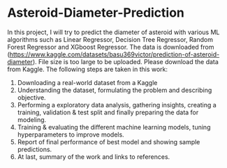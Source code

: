 # Asteroid-Diameter-Prediction
In this project, I will try to predict the diameter of asteroid with various ML algorithms such as Linear Regressor, Decision Tree Regressor, Random Forest Regressor and XGboost Regressor. The data is downloaded from (https://www.kaggle.com/datasets/basu369victor/prediction-of-asteroid-diameter).
File size is too large to be uploaded. Please download the data from Kaggle.
The following steps are taken in this work:
1. Downloading a real-world dataset from a Kaggle
2. Understanding the dataset, formulating the problem and describing objective.
3. Performing a exploratory data analysis, gathering insights, creating a training, validation & test split and finally preparing the data for modeling.
4. Training & evaluating the different machine learning models, tuning hyperparameters to improve models.
5. Report of final performance of best model and showing sample predictions.
6. At last, summary of the work and links to references.
